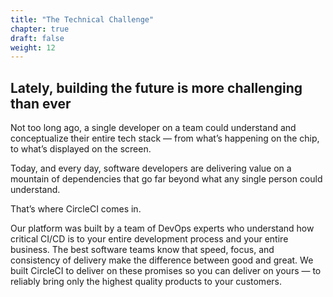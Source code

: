 ```yaml
---
title: "The Technical Challenge"
chapter: true
draft: false
weight: 12
---
```

## Lately, building the future is more challenging than ever 

Not too long ago, a single developer on a team could understand and conceptualize their entire tech stack — from what’s happening on the chip, to what’s displayed on the screen.

Today, and every day, software developers are delivering value on a mountain of dependencies that go far beyond what any single person could understand. 

That’s where CircleCI comes in.

Our platform was built by a team of DevOps experts who understand how critical CI/CD is to your entire development process and your entire business. The best software teams know that speed, focus, and consistency of delivery make the difference between good and great. We built CircleCI to deliver on these promises so you can deliver on yours — to reliably bring only the highest quality products to your customers.
